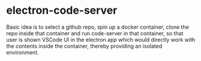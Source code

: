 # electron-code-server

Basic idea is to select a github repo, spin up a docker container, clone the repo inside that container and run code-server in that container, so that user is shown VSCode UI in the electron app which would directly work with the contents inside the container, thereby providing an isolated environment.